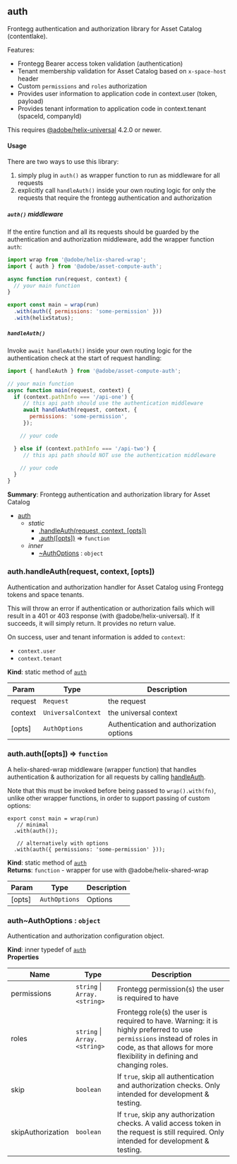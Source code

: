 <a name="module_auth"></a>

## auth
Frontegg authentication and authorization library for Asset Catalog (contentlake).

Features:
- Frontegg Bearer access token validation (authentication)
- Tenant membership validation for Asset Catalog based on `x-space-host` header
- Custom `permissions` and `roles` authorization
- Provides user information to application code in context.user (token, payload)
- Provides tenant information to application code in context.tenant (spaceId, companyId)

This requires [@adobe/helix-universal](https://github.com/adobe/helix-universal) 4.2.0 or newer.

#### Usage

There are two ways to use this library:
1. simply plug in `auth()` as wrapper function to run as middleware for all requests
2. explicitly call `handleAuth()` inside your own routing logic for
   only the requests that require the frontegg authentication and authorization

##### `auth()` middleware
If the entire function and all its requests should be guarded
by the authentication and authorization middleware, add the
wrapper function `auth`:

```js
import wrap from '@adobe/helix-shared-wrap';
import { auth } from '@adobe/asset-compute-auth';

async function run(request, context) {
  // your main function
}

export const main = wrap(run)
  .with(auth({ permissions: 'some-permission' }))
  .with(helixStatus);
```

##### `handleAuth()`

Invoke `await handleAuth()` inside your own routing logic for the authentication check
at the start of request handling:

```js
import { handleAuth } from '@adobe/asset-compute-auth';

// your main function
async function main(request, context) {
  if (context.pathInfo === '/api-one') {
     // this api path should use the authentication middleware
     await handleAuth(request, context, {
       permissions: 'some-permission',
     });

    // your code

  } else if (context.pathInfo === '/api-two') {
     // this api path should NOT use the authentication middleware

    // your code
  }
}

```

**Summary**: Frontegg authentication and authorization library for Asset Catalog  

* [auth](#module_auth)
    * _static_
        * [.handleAuth(request, context, [opts])](#module_auth.handleAuth)
        * [.auth([opts])](#module_auth.auth) ⇒ <code>function</code>
    * _inner_
        * [~AuthOptions](#module_auth..AuthOptions) : <code>object</code>

<a name="module_auth.handleAuth"></a>

### auth.handleAuth(request, context, [opts])
Authentication and authorization handler for Asset Catalog using Frontegg
tokens and space tenants.

This will throw an error if authentication or authorization fails
which will result in a 401 or 403 response (with @adobe/helix-universal).
If it succeeds, it will simply return. It provides no return value.

On success, user and tenant information is added to `context`:
* `context.user`
* `context.tenant`

**Kind**: static method of [<code>auth</code>](#module_auth)  

| Param | Type | Description |
| --- | --- | --- |
| request | <code>Request</code> | the request |
| context | <code>UniversalContext</code> | the universal context |
| [opts] | <code>AuthOptions</code> | Authentication and authorization options |

<a name="module_auth.auth"></a>

### auth.auth([opts]) ⇒ <code>function</code>
A helix-shared-wrap middleware (wrapper function) that handles authentication
& authorization for all requests by calling [handleAuth](handleAuth).

Note that this must be invoked before being passed to `wrap().with(fn)`, unlike
other wrapper functions, in order to support passing of custom options:
```
export const main = wrap(run)
   // minimal
  .with(auth());

   // alternatively with options
  .with(auth({ permissions: 'some-permission' }));
```

**Kind**: static method of [<code>auth</code>](#module_auth)  
**Returns**: <code>function</code> - wrapper for use with @adobe/helix-shared-wrap  

| Param | Type | Description |
| --- | --- | --- |
| [opts] | <code>AuthOptions</code> | Options |

<a name="module_auth..AuthOptions"></a>

### auth~AuthOptions : <code>object</code>
Authentication and authorization configuration object.

**Kind**: inner typedef of [<code>auth</code>](#module_auth)  
**Properties**

| Name | Type | Description |
| --- | --- | --- |
| permissions | <code>string</code> \| <code>Array.&lt;string&gt;</code> | Frontegg permission(s) the user is required to have |
| roles | <code>string</code> \| <code>Array.&lt;string&gt;</code> | Frontegg role(s) the user is required to have.   Warning: it is highly preferred to use `permissions` instead of roles in code, as that allows   for more flexibility in defining and changing roles. |
| skip | <code>boolean</code> | If `true`, skip all authentication and authorization checks.   Only intended for development & testing. |
| skipAuthorization | <code>boolean</code> | If `true`, skip any authorization checks. A valid access   token in the request is still required. Only intended for development & testing. |

